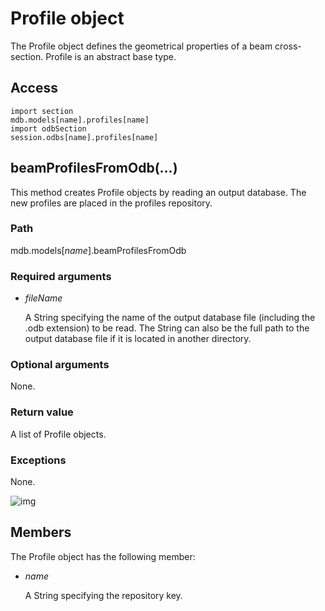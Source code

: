# Profile object

The Profile object defines the geometrical properties of a beam cross-section. Profile is an abstract base type.

## Access

```
import section
mdb.models[name].profiles[name]
import odbSection
session.odbs[name].profiles[name]
```

## beamProfilesFromOdb(...)



This method creates Profile objects by reading an output database. The new profiles are placed in the profiles repository.



### Path

mdb.models[*name*].beamProfilesFromOdb

### Required arguments

- *fileName*

  A String specifying the name of the output database file (including the .odb extension) to be read. The String can also be the full path to the output database file if it is located in another directory.

### Optional arguments

None.

### Return value

A list of Profile objects.

### Exceptions

None.

![img](https://help.3ds.com/2021/English/DSSIMULIA_Established/IconsReference/butix_top_wline.png)

## Members

The Profile object has the following member:

- *name*

  A String specifying the repository key.